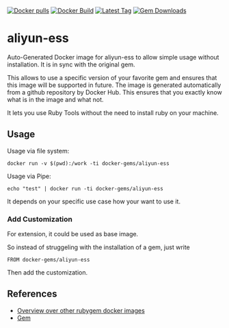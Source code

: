 [![Docker pulls](https://img.shields.io/docker/pulls/rubygem/aliyun-ess.svg)](https://hub.docker.com/r/rubygem/aliyun-ess/)
[![Docker Build](https://img.shields.io/docker/automated/rubygem/aliyun-ess.svg)](https://hub.docker.com/r/rubygem/aliyun-ess/)
[![Latest Tag](https://img.shields.io/github/tag/docker-rubygem/aliyun-ess.svg)](https://hub.docker.com/r/rubygem/aliyun-ess/)
[![Gem Downloads](https://img.shields.io/gem/dt/aliyun-ess.svg)](https://rubygems.org/gems/aliyun-ess/)
# aliyun-ess

Auto-Generated Docker image for aliyun-ess to allow simple usage without installation.
It is in sync with the original gem.

This allows to use a specific version of your favorite gem and ensures that this image will be supported in future.
The image is generated automatically from a github repository by Docker Hub.
This ensures that you exactly know what is in the image and what not.

It lets you use Ruby Tools without the need to install ruby on your machine.

## Usage

Usage via file system:

`docker run -v $(pwd):/work -ti docker-gems/aliyun-ess`

Usage via Pipe:

`echo "test" | docker run -ti docker-gems/aliyun-ess`

It depends on your specific use case how your want to use it.

### Add Customization

For extension, it could be used as base image.

So instead of struggeling with the installation of a gem, just write

`FROM docker-gems/aliyun-ess`

Then add the customization.

## References

 - [Overview over other rubygem docker images](https://github.com/thinkbot/docker-rubygem)
 - [Gem](https://rubygems.org/gems/aliyun-ess/)
